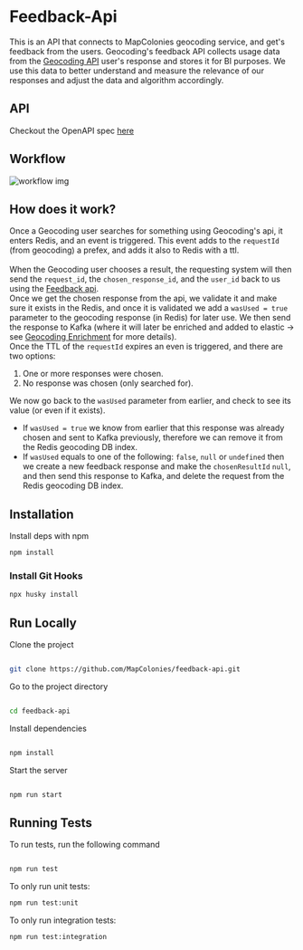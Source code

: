 # Feedback-Api
This is an API that connects to MapColonies geocoding service, and get's feedback from the users.
Geocoding's feedback API collects usage data from the [Geocoding API](https://github.com/MapColonies/Geocoding) user's response and stores it for BI purposes. We use this data to better understand and measure the relevance of our responses and adjust the data and algorithm accordingly.

## API
Checkout the OpenAPI spec [here](/openapi3.yaml)

## Workflow
![workflow img](https://github.com/user-attachments/assets/e325dbac-933d-48fd-9143-ea8c09f23ba7)

## How does it work?
Once a Geocoding user searches for something using Geocoding's api, it enters Redis, and an event is triggered. This event adds to the `requestId` (from geocoding) a prefex, and adds it also to Redis with a ttl.<br/><br/>
When the Geocoding user chooses a result, the requesting system will then send the `request_id`, the `chosen_response_id`, and the `user_id` back to us using the [Feedback api](/openapi3.yaml).<br/>
Once we get the chosen response from the api, we validate it and make sure it exists in the Redis, and once it is validated we add a `wasUsed = true` parameter to the geocoding response (in Redis) for later use. We then send the response to Kafka (where it will later be enriched and added to elastic -> see [Geocoding Enrichment](https://github.com/MapColonies/geocoding-enrichment) for more details).<br/>
Once the TTL of the `requestId` expires an even is triggered, and there are two options:<br/>
1. One or more responses were chosen.
2. No response was chosen (only searched for).

We now go back to the `wasUsed` parameter from earlier, and check to see its value (or even if it exists).<br/>
- If `wasUsed = true` we know from earlier that this response was already chosen and sent to Kafka previously, therefore we can remove it from the Redis geocoding DB index.
- If `wasUsed` equals to one of the following: `false`, `null` or `undefined` then we create a new feedback response and make the `chosenResultId` `null`, and then send this response to Kafka, and delete the request from the Redis geocoding DB index.

## Installation
Install deps with npm

```bash
npm install
```
### Install Git Hooks
```bash
npx husky install
```

## Run Locally

Clone the project

```bash

git clone https://github.com/MapColonies/feedback-api.git

```

Go to the project directory

```bash

cd feedback-api

```

Install dependencies

```bash

npm install

```

Start the server

```bash

npm run start

```

## Running Tests

To run tests, run the following command

```bash

npm run test

```

To only run unit tests:
```bash
npm run test:unit
```

To only run integration tests:
```bash
npm run test:integration
```
